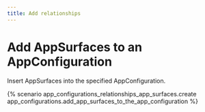 ```yaml
---
title: Add relationships
---
```


# Add AppSurfaces to an AppConfiguration

Insert AppSurfaces into the specified AppConfiguration.

{% scenario app_configurations_relationships_app_surfaces.create app_configurations.add_app_surfaces_to_the_app_configuration %}
